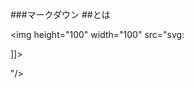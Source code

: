 ###マークダウン
##とは

<img height="100" width="100" src="svg:
<![CDATA[
<svg viewBox="0 0 200 200" xmlns="http://www.w3.org/2000/svg" version="1.1">
<path d="M0 0 V100 H100 V0 H0" fill="#cc8866" stroke="black"/>
</svg>
]]>
"/>
